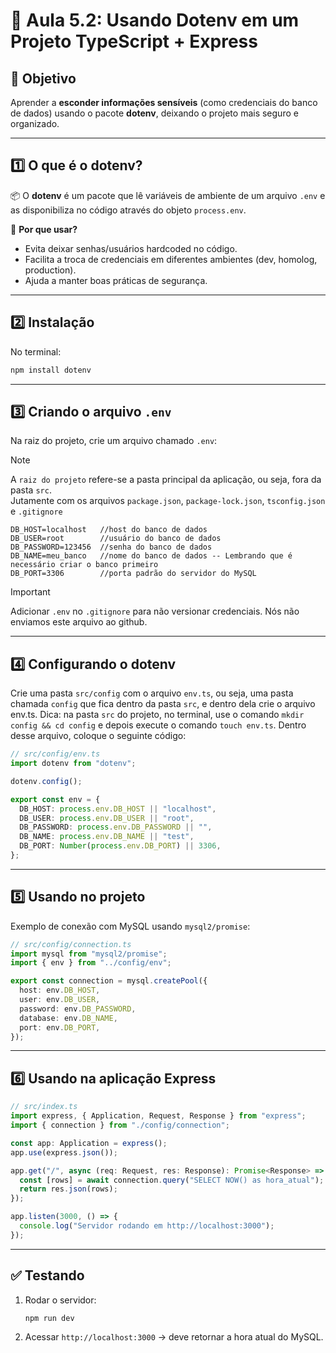 # 🌱 **Aula 5.2: Usando Dotenv em um Projeto TypeScript + Express**

## 🎯 Objetivo

Aprender a **esconder informações sensíveis** (como credenciais do banco de dados) usando o pacote **dotenv**, deixando o projeto mais seguro e organizado.

---

## 1️⃣ **O que é o dotenv?**

📦 O **dotenv** é um pacote que lê variáveis de ambiente de um arquivo `.env` e as disponibiliza no código através do objeto `process.env`.

🔑 **Por que usar?**

* Evita deixar senhas/usuários hardcoded no código.
* Facilita a troca de credenciais em diferentes ambientes (dev, homolog, production).
* Ajuda a manter boas práticas de segurança.

---

## 2️⃣ **Instalação**

No terminal:

```bash
npm install dotenv
```

---

## 3️⃣ **Criando o arquivo `.env`**

Na raiz do projeto, crie um arquivo chamado `.env`:

> [!NOTE]
> A `raiz do projeto` refere-se a pasta principal da aplicação, ou seja, fora da pasta `src`.   
> Jutamente com os arquivos `package.json`, `package-lock.json`, `tsconfig.json` e `.gitignore`

```env
DB_HOST=localhost   //host do banco de dados
DB_USER=root        //usuário do banco de dados
DB_PASSWORD=123456  //senha do banco de dados
DB_NAME=meu_banco   //nome do banco de dados -- Lembrando que é necessário criar o banco primeiro
DB_PORT=3306        //porta padrão do servidor do MySQL
```

> [!IMPORTANT]
> Adicionar `.env` no `.gitignore` para não versionar credenciais. Nós não enviamos este arquivo ao github.

---

## 4️⃣ **Configurando o dotenv**

Crie uma pasta `src/config` com o arquivo `env.ts`, ou seja, uma pasta chamada `config` que fica dentro da pasta `src`, e dentro dela crie o arquivo env.ts.
Dica: na pasta `src` do projeto, no terminal, use o comando `mkdir config && cd config` e depois execute o comando `touch env.ts`. Dentro desse arquivo, coloque o seguinte código:

```typescript
// src/config/env.ts
import dotenv from "dotenv";

dotenv.config();

export const env = {
  DB_HOST: process.env.DB_HOST || "localhost",
  DB_USER: process.env.DB_USER || "root",
  DB_PASSWORD: process.env.DB_PASSWORD || "",
  DB_NAME: process.env.DB_NAME || "test",
  DB_PORT: Number(process.env.DB_PORT) || 3306,
};
```

---

## 5️⃣ **Usando no projeto**

Exemplo de conexão com MySQL usando `mysql2/promise`:

```typescript
// src/config/connection.ts
import mysql from "mysql2/promise";
import { env } from "../config/env";

export const connection = mysql.createPool({
  host: env.DB_HOST,
  user: env.DB_USER,
  password: env.DB_PASSWORD,
  database: env.DB_NAME,
  port: env.DB_PORT,
});
```

---

## 6️⃣ **Usando na aplicação Express**

```typescript
// src/index.ts
import express, { Application, Request, Response } from "express";
import { connection } from "./config/connection";

const app: Application = express();
app.use(express.json());

app.get("/", async (req: Request, res: Response): Promise<Response> => {
  const [rows] = await connection.query("SELECT NOW() as hora_atual");
  return res.json(rows);
});

app.listen(3000, () => {
  console.log("Servidor rodando em http://localhost:3000");
});
```

---

## ✅ **Testando**

1. Rodar o servidor:

   ```bash
   npm run dev
   ```
2. Acessar `http://localhost:3000` → deve retornar a hora atual do MySQL.
